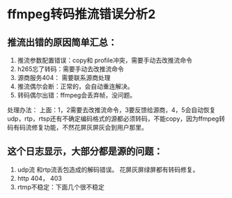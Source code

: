 # ffmpeg转码推流错误分析2

## 推流出错的原因简单汇总：
1. 推流参数配置错误：copy和 profile冲突，需要手动去改推流命令
2. h265忘了转码：需要手动去改推流命令
3. 源商服务404： 需要联系源商处理
4. 推流偶尔会断：正常的，会自动重连解决。
5. 转码偶尔出错：ffmpeg会丢弃帧，没问题。

处理办法：
上面：1，2需要去改推流命令，3要反馈给源商，4，5会自动恢复
udp，rtp，rtsp还有不确定编码格式的源都必须转码，不能copy，因为ffmpeg转码有码流修复功能，不然花屏灰屏灰会到用户那里。


## 这个日志显示，大部分都是源的问题：
1. udp流 和rtp流丢包造成的解码错误。 花屏灰屏绿屏都有转码修复。
2. http 404， 403
3. rtmp不稳定：下面几个很不稳定